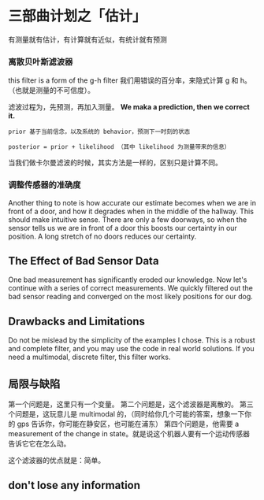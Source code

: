 # 三部曲计划之「估计」

有测量就有估计，有计算就有近似，有统计就有预测

### 离散贝叶斯滤波器

this filter is a form of the g-h filter
我们用错误的百分率，来隐式计算 g 和 h。（也就是测量的不可信度）。

滤波过程为，先预测，再加入测量。 **We maka a prediction, then we correct it.**

```
prior 基于当前信念，以及系统的 behavior，预测下一时刻的状态

posterior = prior + likelihood （其中 likelihood 为测量带来的信息）
```

当我们做卡尔曼滤波的时候，其实方法是一样的，区别只是计算不同。

### 调整传感器的准确度

Another thing to note is how accurate our estimate becomes when we are in front of a door, and how it degrades when in the middle of the hallway. This should make intuitive sense. There are only a few doorways, so when the sensor tells us we are in front of a door this boosts our certainty in our position. A long stretch of no doors reduces our certainty.

## The Effect of Bad Sensor Data

One bad measurement has significantly eroded our knowledge. Now let's continue with a series of correct measurements. We quickly filtered out the bad sensor reading and converged on the most likely positions for our dog.

## Drawbacks and Limitations

Do not be mislead by the simplicity of the examples I chose. This is a robust and complete filter, and you may use the code in real world solutions. If you need a multimodal, discrete filter, this filter works.

## 局限与缺陷

第一个问题是，这里只有一个变量。
第二个问题是，这个滤波器是离散的。
第三个问题是，这玩意儿是 multimodal 的，（同时给你几个可能的答案，想象一下你的 gps 告诉你，你可能在静安区，也可能在浦东）
第四个问题是，他需要 a measurement of the change in state。就是说这个机器人要有一个运动传感器告诉它它在怎么动。

这个滤波器的优点就是：简单。

## don't lose any information
